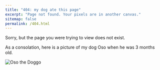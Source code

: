 ```yaml
---
title: "404: my dog ate this page"
excerpt: "Page not found. Your pixels are in another canvas."
sitemap: false
permalink: /404.html
---
```


Sorry, but the page you were trying to view does not exist.

As a consolation, here is a picture of my dog Oso when he was 3 months old.

![Oso the Doggo](/assets/photography/Oso-3months.jpg)

<script>
  var GOOG_FIXURL_LANG = 'en';
  var GOOG_FIXURL_SITE = '{{ site.url }}'
</script>
<script src="https://linkhelp.clients.google.com/tbproxy/lh/wm/fixurl.js">
</script>
